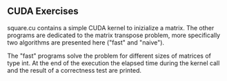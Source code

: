 ## CUDA Exercises
square.cu contains a simple CUDA kernel to inizialize a matrix. The other programs are dedicated to the matrix transpose 
problem, more specifically two algorithms are presented here ("fast" and "naive"). 

The "fast" programs solve the problem for different sizes of matrices of type int. At the end of the execution
the elapsed time during the kernel call and the result of a correctness test are printed.
